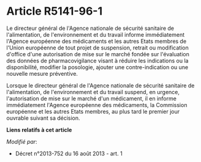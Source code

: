 # Article R5141-96-1

Le directeur général de l'Agence nationale de sécurité sanitaire de l'alimentation, de l'environnement et du travail informe
immédiatement l'Agence européenne des médicaments et les autres Etats membres de  l'Union européenne de tout projet de
suspension, retrait ou modification d'office d'une autorisation de mise sur le marché fondée sur l'évaluation des données de
pharmacovigilance visant à réduire les indications ou la disponibilité, modifier la posologie, ajouter une contre-indication
ou une nouvelle mesure préventive. 

Lorsque le directeur général de l'Agence nationale de sécurité sanitaire de l'alimentation, de l'environnement et du travail
suspend, en urgence, l'autorisation de mise sur le marché d'un médicament, il en informe immédiatement l'Agence européenne
des médicaments, la Commission européenne et les autres Etats membres, au plus tard le premier jour ouvrable suivant sa
décision.

**Liens relatifs à cet article**

_Modifié par_:

  - Décret n°2013-752 du 16 août 2013 - art. 1
